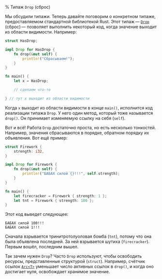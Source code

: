 % Типаж `Drop` (сброс)

Мы обсудили типажи. Теперь давайте поговорим о конкретном типаже,
предоставляемом стандартной библиотекой Rust. Этот типаж — [`Drop`][drop]
(сброс) — позволяет выполнить некоторый код, когда значение выходит из области
видимости. Например:

[drop]: http://doc.rust-lang.org/std/ops/trait.Drop.html

```rust
struct HasDrop;

impl Drop for HasDrop {
    fn drop(&mut self) {
        println!("Сбрасываем!");
    }
}

fn main() {
    let x = HasDrop;

    // сделаем что-то

} // тут x выходит из области видимости
```

Когда `x` выходит из области видимости в конце `main()`, исполнится код
реализации типажа `Drop`. У него один метод, который тоже называется `drop()`.
Он принимает изменяемую ссылку на себя (`self`).

Вот и всё! Работа `Drop` достаточно проста, но есть несколько
тонкостей. Например, значения сбрасываются в порядке, обратном порядку их
объявления. Вот ещё пример:

```rust
struct Firework {
    strength: i32,
}

impl Drop for Firework {
    fn drop(&mut self) {
        println!("БАБАХ силой {}!!!", self.strength);
    }
}

fn main() {
    let firecracker = Firework { strength: 1 };
    let tnt = Firework { strength: 100 };
}
```

Этот код выведет следующее:

```text
БАБАХ силой 100!!!
БАБАХ силой 1!!!
```

Сначала взрывается тринитротолуоловая бомба (`tnt`), потому что она была
объявлена последней. За ней взрывается шутиха (`firecracker`). Первым вошёл,
последним вышел.

Так зачем нужен `Drop`? Часто `Drop` используют, чтобы освободить ресурсы,
представленные структурой (`struct`). Например, счётчик ссылок [`Arc<T>`][arc]
уменьшает число активных ссылок в `drop()`, и когда оно достигает нуля,
освобождает хранимое значение.

[arc]: http://doc.rust-lang.org/std/sync/struct.Arc.html
